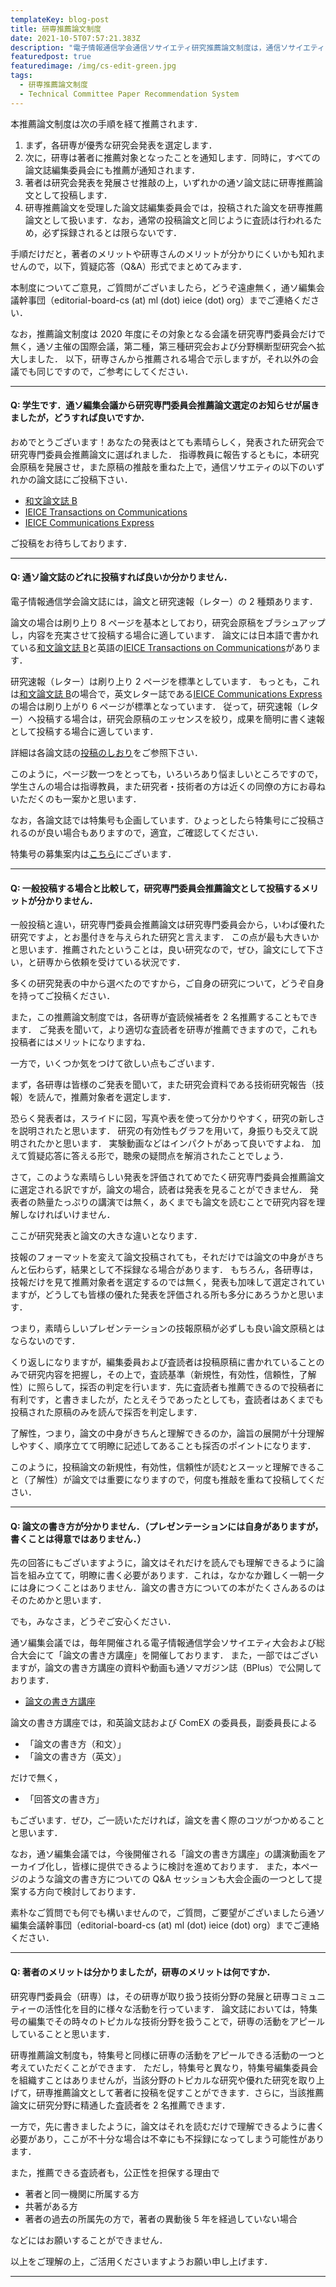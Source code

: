 ```yaml
---
templateKey: blog-post
title: 研専推薦論文制度
date: 2021-10-5T07:57:21.383Z
description: "電子情報通信学会通信ソサイエティ研究推薦論文制度は，通信ソサイエティ（通ソ）の研究専門委員会（研専）が実施する研究会での優秀な発表に対して，研専から通ソが発行する論文誌（和文論文誌B，英文論文誌B，およびCommunications Express）に推薦する制度です．"
featuredpost: true
featuredimage: /img/cs-edit-green.jpg
tags:
  - 研専推薦論文制度
  - Technical Committee Paper Recommendation System
---
```


本推薦論文制度は次の手順を経て推薦されます．

1. まず，各研専が優秀な研究会発表を選定します．
2. 次に，研専は著者に推薦対象となったことを通知します．同時に，すべての論文誌編集委員会にも推薦が通知されます．
3. 著者は研究会発表を発展させ推敲の上，いずれかの通ソ論文誌に研専推薦論文として投稿します．
4. 研専推薦論文を受理した論文誌編集委員会では，投稿された論文を研専推薦論文として扱います．なお，通常の投稿論文と同じように査読は行われるため，必ず採録されるとは限らないです．

手順だけだと，著者のメリットや研専さんのメリットが分かりにくいかも知れませんので，以下，質疑応答（Q&A）形式でまとめてみます．

本制度についてご意見，ご質問がございましたら，どうぞ遠慮無く，通ソ編集会議幹事団（editorial-board-cs (at) ml (dot) ieice (dot) org）までご連絡ください．

なお，推薦論文制度は 2020 年度にその対象となる会議を研究専門委員会だけで無く，通ソ主催の国際会議，第二種，第三種研究会および分野横断型研究会へ拡大しました．
以下，研専さんから推薦される場合で示しますが，それ以外の会議でも同じですので，ご参考にしてください．

---

#### Q: 学生です．通ソ編集会議から研究専門委員会推薦論文選定のお知らせが届きましたが，どうすれば良いですか．

おめでとうございます！あなたの発表はとても素晴らしく，発表された研究会で研究専門委員会推薦論文に選ばれました．
指導教員に報告するともに，本研究会原稿を発展させ，また原稿の推敲を重ねた上で，通信ソサエティの以下のいずれかの論文誌にご投稿下さい．

- [和文論文誌 B](https://www.ieice.org/cs/jpn/JB/index-new.html)
- [IEICE Transactions on Communications](https://www.ieice.org/cs/jpn/EB/indexJ.html)
- [IEICE Communications Express](https://www.ieice.org/publications/comex/)

ご投稿をお待ちしております．

---

#### Q: 通ソ論文誌のどれに投稿すれば良いか分かりません．

電子情報通信学会論文誌には，論文と研究速報（レター）の 2 種類あります．

論文の場合は刷り上り 8 ページを基本としており，研究会原稿をブラシュアップし，内容を充実させて投稿する場合に適しています．
論文には日本語で書かれている[和文論文誌 B](https://www.ieice.org/cs/jpn/JB/index-new.html)と英語の[IEICE Transactions on Communications](https://www.ieice.org/cs/jpn/EB/indexJ.html)があります．

研究速報（レター）は刷り上り 2 ページを標準としています．
もっとも，これは[和文論文誌 B](https://www.ieice.org/cs/jpn/JB/index-new.html)の場合で，英文レター誌である[IEICE Communications Express](https://www.ieice.org/publications/comex/)の場合は刷り上がり 6 ページが標準となっています．
従って，研究速報（レター）へ投稿する場合は，研究会原稿のエッセンスを絞り，成果を簡明に書く速報として投稿する場合に適しています．

詳細は各論文誌の[投稿のしおり](https://www.ieice.org/jpn_r/submission/ronbunshi.html)をご参照下さい．

このように，ページ数一つをとっても，いろいろあり悩ましいところですので，学生さんの場合は指導教員，また研究者・技術者の方は近くの同僚の方にお尋ねいただくのも一案かと思います．

なお，各論文誌では特集号も企画しています．ひょっとしたら特集号にご投稿されるのが良い場合もありますので，適宜，ご確認してください．

特集号の募集案内は[こちら](https://www.ieice.org/jpn_r/information/schedule/journals.php)にございます．

---

#### Q: 一般投稿する場合と比較して，研究専門委員会推薦論文として投稿するメリットが分かりません．

一般投稿と違い，研究専門委員会推薦論文は研究専門委員会から，いわば優れた研究ですよ，とお墨付きを与えられた研究と言えます．
この点が最も大きいかと思います．推薦されたということは，良い研究なので，ぜひ，論文にして下さい，と研専から依頼を受けている状況です．

多くの研究発表の中から選べたのですから，ご自身の研究について，どうぞ自身を持ってご投稿ください．

また，この推薦論文制度では，各研専が査読候補者を 2 名推薦することもできます．
ご発表を聞いて，より適切な査読者を研専が推薦できますので，これも投稿者にはメリットになりますね．

一方で，いくつか気をつけて欲しい点もございます．

まず，各研専は皆様のご発表を聞いて，また研究会資料である技術研究報告（技報）を読んで，推薦対象者を選定します．

恐らく発表者は，スライドに図，写真や表を使って分かりやすく，研究の新しさを説明されたと思います．
研究の有効性もグラフを用いて，身振りも交えて説明されたかと思います．
実験動画などはインパクトがあって良いですよね．
加えて質疑応答に答える形で，聴衆の疑問点を解消されたことでしょう．

さて，このような素晴らしい発表を評価されてめでたく研究専門委員会推薦論文に選定される訳ですが，論文の場合，読者は発表を見ることができません．
発表者の熱量たっぷりの講演では無く，あくまでも論文を読むことで研究内容を理解しなければいけません．

ここが研究発表と論文の大きな違いとなります．

技報のフォーマットを変えて論文投稿されても，それだけでは論文の中身がきちんと伝わらず，結果として不採録なる場合があります．
もちろん，各研専は，技報だけを見て推薦対象者を選定するのでは無く，発表も加味して選定されていますが，どうしても皆様の優れた発表を評価される所も多分にあろうかと思います．

つまり，素晴らしいプレゼンテーションの技報原稿が必ずしも良い論文原稿とはならないのです．

くり返しになりますが，編集委員および査読者は投稿原稿に書かれていることのみで研究内容を把握し，その上で，査読基準（新規性，有効性，信頼性，了解性）に照らして，採否の判定を行います．先に査読者も推薦できるので投稿者に有利です，と書きましたが，たとえそうであったとしても，査読者はあくまでも投稿された原稿のみを読んで採否を判定します．

了解性，つまり，論文の中身がきちんと理解できるのか，論旨の展開が十分理解しやすく、順序立てて明瞭に記述してあることも採否のポイントになります．

このように，投稿論文の新規性，有効性，信頼性が読むとスーッと理解できること（了解性）が論文では重要になりますので，何度も推敲を重ねて投稿してください．

---

#### Q: 論文の書き方が分かりません．（プレゼンテーションには自身がありますが，書くことは得意ではありません．）

先の回答にもございますように，論文はそれだけを読んでも理解できるように論旨を組み立てて，明瞭に書く必要があります．これは，なかなか難しく一朝一夕には身につくことはありません．論文の書き方についての本がたくさんあるのはそのためかと思います．

でも，みなさま，どうぞご安心ください．

通ソ編集会議では，毎年開催される電子情報通信学会ソサイエティ大会および総合大会にて「論文の書き方講座」を開催しております．
また，一部ではございますが，論文の書き方講座の資料や動画も通ソマガジン誌（BPlus）で公開しております．

- [論文の書き方講座](https://www.ieice.org/~cs-edit/magazine/ronbun_kouza.html)

論文の書き方講座では，和英論文誌および ComEX の委員長，副委員長による

- 「論文の書き方（和文）」
- 「論文の書き方（英文）」

だけで無く，

- 「回答文の書き方」

もございます．ぜひ，ご一読いただければ，論文を書く際のコツがつかめることと思います．

なお，通ソ編集会議では，今後開催される「論文の書き方講座」の講演動画をアーカイブ化し，皆様に提供できるように検討を進めております．
また，本ページのような論文の書き方についての Q&A セッションも大会企画の一つとして提案する方向で検討しております．

素朴なご質問でも何でも構いませんので，ご質問，ご要望がございましたら通ソ編集会議幹事団（editorial-board-cs (at) ml (dot) ieice (dot) org）までご連絡ください．

---

#### Q: 著者のメリットは分かりましたが，研専のメリットは何ですか．

研究専門委員会（研専）は，その研専が取り扱う技術分野の発展と研専コミュニティーの活性化を目的に様々な活動を行っています．
論文誌においては，特集号の編集でその時々のトピカルな技術分野を扱うことで，研専の活動をアピールしていることと思います．

研専推薦論文制度も，特集号と同様に研専の活動をアピールできる活動の一つと考えていただくことができます．
ただし，特集号と異なり，特集号編集委員会を組織すことはありませんが，当該分野のトピカルな研究や優れた研究を取り上げて，研専推薦論文として著者に投稿を促すことができます．さらに，当該推薦論文に研究分野に精通した査読者を 2 名推薦できます．

一方で，先に書きましたように，論文はそれを読むだけで理解できるように書く必要があり，ここが不十分な場合は不幸にも不採録になってしまう可能性があります．

また，推薦できる査読者も，公正性を担保する理由で

- 著者と同一機関に所属する方
- 共著がある方
- 著者の過去の所属先の方で，著者の異動後 5 年を経過していない場合

などにはお願いすることができません．

以上をご理解の上，ご活用くださいますようお願い申し上げます．

---
